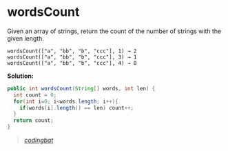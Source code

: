 # wordsCount

Given an array of strings, return the count of the number of strings with the given length.

```
wordsCount(["a", "bb", "b", "ccc"], 1) → 2
wordsCount(["a", "bb", "b", "ccc"], 3) → 1
wordsCount(["a", "bb", "b", "ccc"], 4) → 0
```

**Solution:**

```java
public int wordsCount(String[] words, int len) {
  int count = 0;
  for(int i=0; i<words.length; i++){
    if(words[i].length() == len) count++;
  }
  return count;
}
```

> _[codingbat](https://codingbat.com/prob/p124620)_